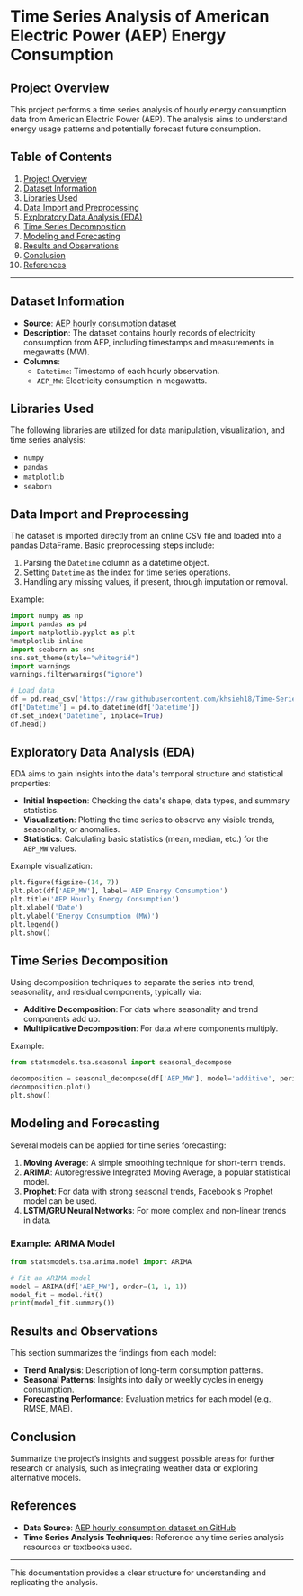 
# Time Series Analysis of American Electric Power (AEP) Energy Consumption

## Project Overview
This project performs a time series analysis of hourly energy consumption data from American Electric Power (AEP). The analysis aims to understand energy usage patterns and potentially forecast future consumption.

## Table of Contents
1. [Project Overview](#project-overview)
2. [Dataset Information](#dataset-information)
3. [Libraries Used](#libraries-used)
4. [Data Import and Preprocessing](#data-import-and-preprocessing)
5. [Exploratory Data Analysis (EDA)](#exploratory-data-analysis-eda)
6. [Time Series Decomposition](#time-series-decomposition)
7. [Modeling and Forecasting](#modeling-and-forecasting)
8. [Results and Observations](#results-and-observations)
9. [Conclusion](#conclusion)
10. [References](#references)

---

## Dataset Information
- **Source**: [AEP hourly consumption dataset](https://raw.githubusercontent.com/khsieh18/Time-Series/master/AEP_hourly.csv)
- **Description**: The dataset contains hourly records of electricity consumption from AEP, including timestamps and measurements in megawatts (MW).
- **Columns**:
  - `Datetime`: Timestamp of each hourly observation.
  - `AEP_MW`: Electricity consumption in megawatts.

## Libraries Used
The following libraries are utilized for data manipulation, visualization, and time series analysis:
- `numpy`
- `pandas`
- `matplotlib`
- `seaborn`

## Data Import and Preprocessing
The dataset is imported directly from an online CSV file and loaded into a pandas DataFrame. Basic preprocessing steps include:
1. Parsing the `Datetime` column as a datetime object.
2. Setting `Datetime` as the index for time series operations.
3. Handling any missing values, if present, through imputation or removal.

Example:
```python
import numpy as np
import pandas as pd
import matplotlib.pyplot as plt
%matplotlib inline
import seaborn as sns
sns.set_theme(style="whitegrid")
import warnings
warnings.filterwarnings("ignore")

# Load data
df = pd.read_csv('https://raw.githubusercontent.com/khsieh18/Time-Series/master/AEP_hourly.csv')
df['Datetime'] = pd.to_datetime(df['Datetime'])
df.set_index('Datetime', inplace=True)
df.head()
```

## Exploratory Data Analysis (EDA)
EDA aims to gain insights into the data's temporal structure and statistical properties:
- **Initial Inspection**: Checking the data's shape, data types, and summary statistics.
- **Visualization**: Plotting the time series to observe any visible trends, seasonality, or anomalies.
- **Statistics**: Calculating basic statistics (mean, median, etc.) for the `AEP_MW` values.

Example visualization:
```python
plt.figure(figsize=(14, 7))
plt.plot(df['AEP_MW'], label='AEP Energy Consumption')
plt.title('AEP Hourly Energy Consumption')
plt.xlabel('Date')
plt.ylabel('Energy Consumption (MW)')
plt.legend()
plt.show()
```

## Time Series Decomposition
Using decomposition techniques to separate the series into trend, seasonality, and residual components, typically via:
- **Additive Decomposition**: For data where seasonality and trend components add up.
- **Multiplicative Decomposition**: For data where components multiply.

Example:
```python
from statsmodels.tsa.seasonal import seasonal_decompose

decomposition = seasonal_decompose(df['AEP_MW'], model='additive', period=24)
decomposition.plot()
plt.show()
```

## Modeling and Forecasting
Several models can be applied for time series forecasting:
1. **Moving Average**: A simple smoothing technique for short-term trends.
2. **ARIMA**: Autoregressive Integrated Moving Average, a popular statistical model.
3. **Prophet**: For data with strong seasonal trends, Facebook's Prophet model can be used.
4. **LSTM/GRU Neural Networks**: For more complex and non-linear trends in data.

### Example: ARIMA Model
```python
from statsmodels.tsa.arima.model import ARIMA

# Fit an ARIMA model
model = ARIMA(df['AEP_MW'], order=(1, 1, 1))
model_fit = model.fit()
print(model_fit.summary())
```

## Results and Observations
This section summarizes the findings from each model:
- **Trend Analysis**: Description of long-term consumption patterns.
- **Seasonal Patterns**: Insights into daily or weekly cycles in energy consumption.
- **Forecasting Performance**: Evaluation metrics for each model (e.g., RMSE, MAE).

## Conclusion
Summarize the project’s insights and suggest possible areas for further research or analysis, such as integrating weather data or exploring alternative models.

## References
- **Data Source**: [AEP hourly consumption dataset on GitHub](https://raw.githubusercontent.com/khsieh18/Time-Series/master/AEP_hourly.csv)
- **Time Series Analysis Techniques**: Reference any time series analysis resources or textbooks used.

---

This documentation provides a clear structure for understanding and replicating the analysis.
